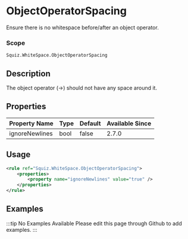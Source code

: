 # ObjectOperatorSpacing

Ensure there is no whitespace before/after an object operator.

### Scope

`Squiz.WhiteSpace.ObjectOperatorSpacing`

## Description

The object operator (->) should not have any space around it.

## Properties

| Property Name  | Type | Default | Available Since |
| -------------- | ---- | ------- | --------------- |
| ignoreNewlines | bool | false   | 2.7.0           |

## Usage

```xml
<rule ref="Squiz.WhiteSpace.ObjectOperatorSpacing">
    <properties>
        <property name="ignoreNewlines" value="true" />
    </properties>
</rule>
```

## Examples

:::tip No Examples Available
Please edit this page through Github to add examples.
:::